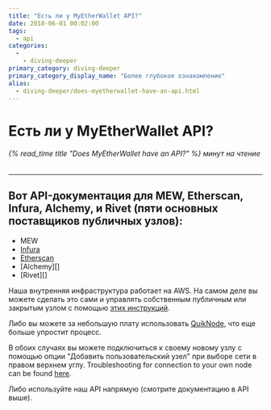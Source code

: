 ```yaml
---
title: "Есть ли у MyEtherWallet API?"
date: 2018-06-01 00:02:00
tags:
  - api
categories:
  - 
    - diving-deeper
primary_category: diving-deeper
primary_category_display_name: "Более глубокое ознакомление"
alias:
  - diving-deeper/does-myetherwallet-have-an-api.html
---
```


# __Есть ли у MyEtherWallet API?__
###### {% read_time title "Does MyEtherWallet have an API?" %} минут на чтение
***

## __Вот API-документация для MEW, Etherscan, Infura, Alchemy, и Rivet (пяти основных поставщиков публичных узлов):__

* MEW
* [Infura](https://infura.io/#how-to)
* [Etherscan](https://etherscan.io/apis)
* \[Alchemy\]\[\]
* \[Rivet\]\[\]

Наша внутренняя инфраструктура работает на AWS. На самом деле вы можете сделать это сами и управлять собственным публичным или закрытым узлом с помощью [этих инструкций](https://github.com/MyEtherWallet/docker-geth-lb).

Либо вы можете за небольшую плату использовать [QuikNode](https://quiknode.io/), что еще больше упростит процесс.

В обоих случаях вы можете подключиться к своему новому узлу с помощью опции "Добавить пользовательский узел" при выборе сети в правом верхнем углу. Troubleshooting for connection to your own node can be found [here](/@@@@@@/networks-and-nodes/unable-to-connect-to-custom-node/).

Либо используйте наш API напрямую (смотрите документацию в API выше).